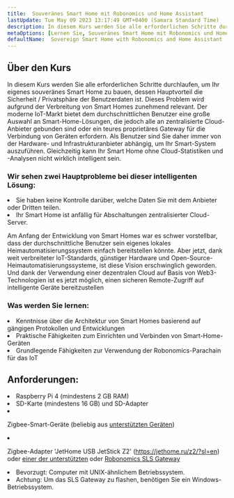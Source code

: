 ```yaml
---
title:  Souveränes Smart Home mit Robonomics und Home Assistant
lastUpdate: Tue May 09 2023 13:17:49 GMT+0400 (Samara Standard Time)
description: In diesem Kurs werden Sie alle erforderlichen Schritte durchlaufen, um Ihr eigenes souveränes Smart Home zu bauen, dessen Hauptvorteil die Sicherheit / Privatsphäre der Benutzerdaten ist
metaOptions: [Lernen Sie, Souveränes Smart Home mit Robonomics und Home Assistant]
defaultName:  Sovereign Smart Home with Robonomics and Home Assistant
---
```


## Über den Kurs

In diesem Kurs werden Sie alle erforderlichen Schritte durchlaufen, um Ihr eigenes souveränes Smart Home zu bauen, dessen Hauptvorteil die Sicherheit / Privatsphäre der Benutzerdaten ist. Dieses Problem wird aufgrund der Verbreitung von Smart Homes zunehmend relevant. Der moderne IoT-Markt bietet dem durchschnittlichen Benutzer eine große Auswahl an Smart-Home-Lösungen, die jedoch alle an zentralisierte Cloud-Anbieter gebunden sind oder ein teures proprietäres Gateway für die Verbindung von Geräten erfordern. Als Benutzer sind Sie daher immer von der Hardware- und Infrastrukturanbieter abhängig, um Ihr Smart-System auszuführen. Gleichzeitig kann Ihr Smart Home ohne Cloud-Statistiken und -Analysen nicht wirklich intelligent sein.

### Wir sehen zwei Hauptprobleme bei dieser intelligenten Lösung:

<List>
  <li>  Sie haben keine Kontrolle darüber, welche Daten Sie mit dem Anbieter oder Dritten teilen.
    
  </li>
  <li> Ihr Smart Home ist anfällig für Abschaltungen zentralisierter Cloud-Server.
  </li>
</List>

Am Anfang der Entwicklung von Smart Homes war es schwer vorstellbar, dass der durchschnittliche Benutzer sein eigenes lokales Heimautomatisierungssystem einfach bereitstellen könnte. Aber jetzt, dank weit verbreiteter IoT-Standards, günstiger Hardware und Open-Source-Heimautomatisierungssysteme, ist diese Vision erschwinglich geworden. Und dank der Verwendung einer dezentralen Cloud auf Basis von Web3-Technologien ist es jetzt möglich, einen sicheren Remote-Zugriff auf intelligente Geräte bereitzustellen

### Was werden Sie lernen:

<List type="plus">
  <li>
    Kenntnisse über die Architektur von Smart Homes basierend auf gängigen Protokollen und Entwicklungen
  </li>
  <li>
   Praktische Fähigkeiten zum Einrichten und Verbinden von Smart-Home-Geräten
  </li>
   <li>
    Grundlegende Fähigkeiten zur Verwendung der Robonomics-Parachain für das IoT
  </li>
</List>


## Anforderungen:

<List>
<li>
  Raspberry Pi 4 (mindestens 2 GB RAM)
</li>
<li>
  SD-Karte (mindestens 16 GB) und SD-Adapter
</li>
<li class="flex">

  Zigbee-Smart-Geräte (beliebig aus [unterstützten Geräten](https://slsys.io/en/action/supported_devices.html))
</li>
<li class="flex">

  Zigbee-Adapter 'JetHome USB JetStick Z2' (https://jethome.ru/z2/?sl=en) oder [einer der unterstützten](https://www.zigbee2mqtt.io/guide/adapters/) oder [Robonomics SLS Gateway](https://oshwlab.com/ludovich88/robonomics_sls_gateway_v01)
</li>

<li>
  Bevorzugt: Computer mit UNIX-ähnlichem Betriebssystem.
</li>
<li>
  <span class="accent">Achtung</span>: Um das SLS Gateway zu flashen, benötigen Sie ein Windows-Betriebssystem.
</li>
</List>
